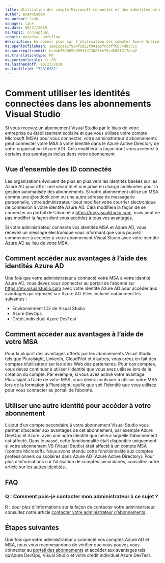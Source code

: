 ```yaml
---
title: Utilisation des compte Microsoft connectés et des identités de Azure Active Directory | Microsoft Docs
author: evanwindom
ms.author: lank
manager: lank
ms.date: 09/27/2019
ms.topic: conceptual
robots: noindex, nofollow
description: En savoir plus sur l’utilisation des comptes Azure Active Directory et des identités Microsoft connectés
ms.openlocfilehash: 1a862caa1f984f5d22f041a6f0cbff6534d8cc1c
ms.sourcegitcommit: bcdab788085bd9931d73883fe70cd5831317dca2
ms.translationtype: MT
ms.contentlocale: fr-FR
ms.lasthandoff: 10/23/2019
ms.locfileid: "72816582"
---
```

# <a name="how-to-use-connected-identities-in-visual-studio-subscriptions"></a>Comment utiliser les identités connectées dans les abonnements Visual Studio
Si vous recevez un abonnement Visual Studio par le biais de votre entreprise ou établissement scolaire et que vous utilisez votre compte Microsoft (MSA) pour vous connecter, votre administrateur d’abonnements peut connecter votre MSA à votre identité dans le Azure Active Directory de votre organisation (Azure AD).  Cela modifiera la façon dont vous accédez à certains des avantages inclus dans votre abonnement. 

## <a name="overview-of-connected-ids"></a>Vue d’ensemble des ID connectés
Les organisations évoluent de plus en plus vers les identités basées sur les Azure AD pour offrir une sécurité et une prise en charge améliorées pour la gestion automatisée des abonnements.  Si votre abonnement utilise un MSA comme une @outlook.com ou une autre adresse de messagerie personnelle, votre administrateur peut modifier votre courrier électronique de connexion à votre identité Azure AD.  Cela modifiera la façon de se connecter au portail de l’abonné à https://my.visualstudio.com, mais peut ne pas modifier la façon dont vous accédez à tous vos avantages.  

Si votre administrateur connecte vos identités MSA et Azure AD, vous recevez un message électronique vous informant que vous pouvez commencer à accéder à votre abonnement Visual Studio avec votre identité Azure AD au lieu de votre MSA. 

## <a name="how-to-access-benefits-using-azure-ad-identities"></a>Comment accéder aux avantages à l’aide des identités Azure AD
Une fois que votre administrateur a connecté votre MSA à votre identité Azure AD, vous devez vous connecter au portail de l’abonné sur https://my.visualstudio.com avec votre identité Azure AD pour accéder aux avantages qui reposent sur Azure AD.  Elles incluent notamment les suivantes :
- Environnement IDE de Visual Studio
- Azure DevOps
- Crédit individuel Azure DevTest

## <a name="how-to-access-benefits-using-your-msa"></a>Comment accéder aux avantages à l’aide de votre MSA
Pour la plupart des avantages offerts par les abonnements Visual Studio tels que Pluralsight, LinkedIn, CloudPilot et d’autres, vous créez en fait des comptes d’utilisateur sur les sites Web des partenaires.  Pour ces comptes, vous devez continuer à utiliser l’identité que vous avez utilisée lors de la création du compte.  Par exemple, si vous avez activé votre avantage Pluralsight à l’aide de votre MSA, vous devez continuer à utiliser votre MSA lors de la formation à Pluralsight, quelle que soit l’identité que vous utilisez pour vous connecter au portail de l’abonné.  

## <a name="use-an-alternate-identity-to-access-your-subscription"></a>Utiliser une autre identité pour accéder à votre abonnement
L’ajout d’un compte secondaire à votre abonnement Visual Studio vous permet d’accéder aux avantages de cet abonnement, par exemple Azure DevOps et Azure, avec une autre identité que celle à laquelle l’abonnement est affecté. Dans le passé, cette fonctionnalité était disponible uniquement si votre abonnement VS (Visual Studio) était affecté à un compte MSA (compte Microsoft). Nous avons étendu cette fonctionnalité aux comptes professionnels ou scolaires dans Azure AD (Azure Active Directory).  Pour plus d’informations sur l’utilisation de comptes secondaires, consultez notre article sur les [autres identités](vs-alternate-identity.md) . 

## <a name="frequently-asked-questions"></a>FAQ
### <a name="q-how-can-i-contact-my-admin-about-this"></a>Q : Comment puis-je contacter mon administrateur à ce sujet ?
R : pour plus d’informations sur la façon de contacter votre administrateur, consultez notre article [contacter votre administrateur d’abonnements](contact-my-admin.md) .  

## <a name="next-steps"></a>Étapes suivantes
Une fois que votre administrateur a connecté vos comptes Azure AD et MSA, nous vous recommandons de vérifier que vous pouvez vous connecter au [portail des abonnements](https://my.visualstudio.com?wt.mc_id=o~msft~docs) et accéder aux avantages tels qu’Azure DevOps, Visual Studio et votre crédit individuel Azure DevTest. 